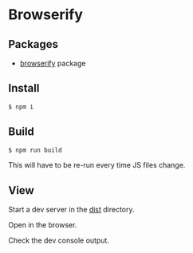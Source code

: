 # Browserify


## Packages

- [browserify](http://browserify.org/) package


## Install

```sh
$ npm i
```

## Build

```sh
$ npm run build
```

This will have to be re-run every time JS files change.

## View

Start a dev server in the [dist](dist/) directory.

Open in the browser.

Check the dev console output.
